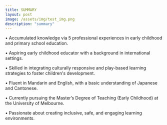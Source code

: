 ```yaml
---
title: SUMMARY
layout: post
image: /assets/img/test_img.png
description: "summary"
---
```


<p style="font-size: 14px; font-family: 'Helvetica Neue', Arial, sans-serif; font-weight: 300;">

•	Accumulated knowledge via 5 professional experiences in early childhood and primary school education.<br>

•	Aspiring early childhood educator with a background in international settings.<br>

•	Skilled in integrating culturally responsive and play-based learning strategies to foster children's development.<br>

•	Fluent in Mandarin and English, with a basic understanding of Japanese and Cantonese.<br>

•	Currently pursuing the Master’s Degree of Teaching (Early Childhood) at the University of Melbourne.<br>

•	Passionate about creating inclusive, safe, and engaging learning environments.<br>

</p>


